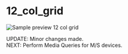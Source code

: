 # 12_col_grid

![Sample preview 12 col grid](https://arianzargaran.github.io/12_col_grid/css/styling/previewURL.png)

UPDATE: Minor changes made.<br>
NEXT: Perform Media Queries for M/S devices.
